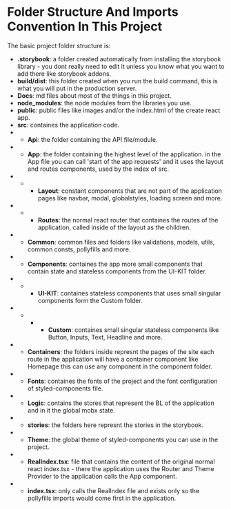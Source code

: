 # Folder Structure And Imports Convention In This Project

The basic project folder structure is:

-   **.storybook**: a folder created automatically from installing the
    storybook library - you dont really need to edit it unless you know
    what you want to add there like storybook addons.
-   **build/dist**: this folder created when you run the build command, this is what you will put in the production server.
-   **Docs**: md files about most of the things in this project.
-   **node_modules**: the node modules from the libraries you use.
-   **public**: public files like images and/or the index.html of
    the create react app.
-   **src**: containes the application code.
-   -   **Api**: the folder containing the API file/module.
-   -   **App**: the folder containing the highest level of the application.
        in the App file you can call 'start of the app requests' and it
        uses the layout and routes components, used by the index of src.
-   -   -   **Layout**: constant components that are not part of the
            application pages like navbar, modal, globalstyles,
            loading screen and more.
-   -   -   **Routes**: the normal react router that containes the routes of
            the application, called inside of the layout as the children.
-   -   **Common**: common files and folders like validations, models, utils,
        common consts, pollyfills and more.
-   -   **Components**: containes the app more small components that contain
        state and stateless components from the UI-KIT folder.
-   -   -   **UI-KIT**: containes stateless components that uses small
            singular components form the Custom folder.
-   -   -   -   **Custom**: containes small singular stateless components like
                Button, Inputs, Text, Headline and more.
-   -   **Containers**: the folders inside represnt the pages of the site
        each route in the application will have a container component like
        Homepage this can use any component in the component folder.
-   -   **Fonts**: containes the fonts of the project and the font
        configuration of styled-components file.
-   -   **Logic**: contains the stores that represent the BL of the
        application and in it the global mobx state.
-   -   **stories**: the folders here represnt the stories in the storybook.
-   -   **Theme**: the global theme of styled-components you can use in the
        project.
-   -   **RealIndex.tsx**: file that contains the content of the original
        normal react index.tsx - there the application uses the Router and
        Theme Provider to the application calls the App component.
-   -   **index.tsx**: only calls the RealIndex file and exists only so the
        pollyfills imports would come first in the application.
